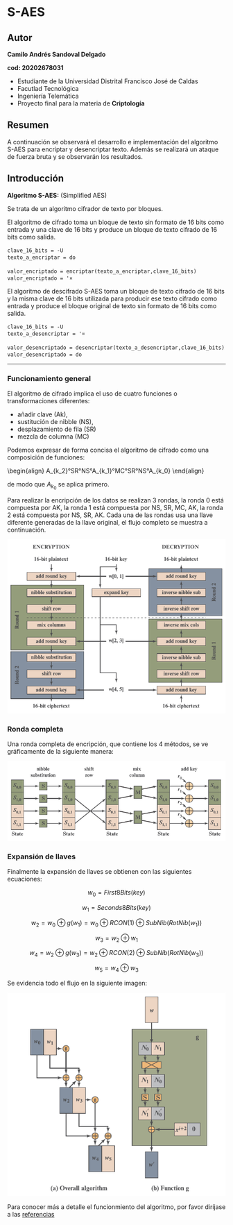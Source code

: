 # S-AES

## Autor

**Camilo Andrés Sandoval Delgado**

**cod: 20202678031**

* Estudiante de la Universidad Distrital Francisco José de Caldas
* Facutlad Tecnológica
* Ingeniería Telemática
* Proyecto final para la materia de **Criptología**

## Resumen

A continuación se observará el desarrollo e implementación del algoritmo S-AES para encriptar y desencriptar texto. Además se realizará un ataque de fuerza bruta y se observarán los resultados.

## Introducción

**Algoritmo S-AES:** (Simplified AES)

Se trata de un algoritmo cifrador de texto por bloques.

El algoritmo de cifrado toma un bloque de texto sin formato de 16 bits como entrada y una clave de 16 bits y produce un bloque de texto cifrado de 16 bits como salida.

```
clave_16_bits = -U
texto_a_encriptar = do

valor_encriptado = encriptar(texto_a_encriptar,clave_16_bits)
valor_encriptado = '¤
```

El algoritmo de descifrado S-AES toma un bloque de texto cifrado de 16 bits y la misma clave de 16 bits utilizada para producir ese texto cifrado como entrada y produce el bloque original de texto sin formato de 16 bits como salida.

```
clave_16_bits = -U
texto_a_desencriptar = '¤

valor_desencriptado = desencriptar(texto_a_desencriptar,clave_16_bits)
valor_desencriptado = do
```

---

### Funcionamiento general

El algoritmo de cifrado implica el uso de cuatro funciones o transformaciones diferentes:

* añadir clave (Ak),
* sustitución de nibble (NS),
* desplazamiento de fila (SR)
* mezcla de columna (MC)


Podemos expresar de forma concisa el algoritmo de cifrado como una composición de funciones: 

\begin{align}
A_{k_2}°SR°NS°A_{k_1}°MC°SR°NS°A_{k_0}
\end{align}

de modo que $A_{k_0}$ se aplica primero.

Para realizar la encripción de los datos se realizan 3 rondas, la ronda 0 está compuesta por AK, la ronda 1 está compuesta por NS, SR, MC, AK, la ronda 2 está compuesta por NS, SR, AK. Cada una de las rondas usa una llave diferente generadas de la llave original, el flujo completo se muestra a continuación.

![Flujo SAES](images/eaes_general.png)

### Ronda completa

Una ronda completa de encripción, que contiene los 4 métodos, se ve gráficamente de la siguiente manera:

![Ronda SAES](images/ronda_saes.png)

### Expansión de llaves


Finalmente la expansión de llaves se obtienen con las siguientes ecuaciones:

$$
w_0 = First8Bits(key)
$$

$$
w_1 = Seconds8Bits(key)
$$

$$
w_2 = w_0 \oplus g(w_1) = w_0 \oplus RCON(1) \oplus SubNib(RotNib(w_1))
$$

$$
w_3 = w_2 \oplus w_1
$$

$$
w_4 = w_2 \oplus g(w_3) = w_2 \oplus RCON(2) \oplus SubNib(RotNib(w_3))
$$

$$
w_5 = w_4 \oplus w_3
$$

Se evidencia todo el flujo en la siguiente imagen:

![Key Expan](images/key_expan.png)

Para conocer más a detalle el funcionmiento del algoritmo, por favor diríjase a las [referencias](references.md)
